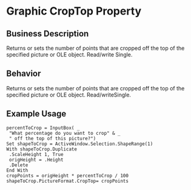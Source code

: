 # Graphic CropTop Property

## Business Description
Returns or sets the number of points that are cropped off the top of the specified picture or OLE object. Read/write Single.

## Behavior
Returns or sets the number of points that are cropped off the top of the specified picture or OLE object. Read/writeSingle.

## Example Usage
```vba
percentToCrop = InputBox( _ 
 "What percentage do you want to crop" & _ 
 " off the top of this picture?") 
Set shapeToCrop = ActiveWindow.Selection.ShapeRange(1) 
With shapeToCrop.Duplicate 
 .ScaleHeight 1, True 
 origHeight = .Height 
 .Delete 
End With 
cropPoints = origHeight * percentToCrop / 100 
shapeToCrop.PictureFormat.CropTop= cropPoints
```